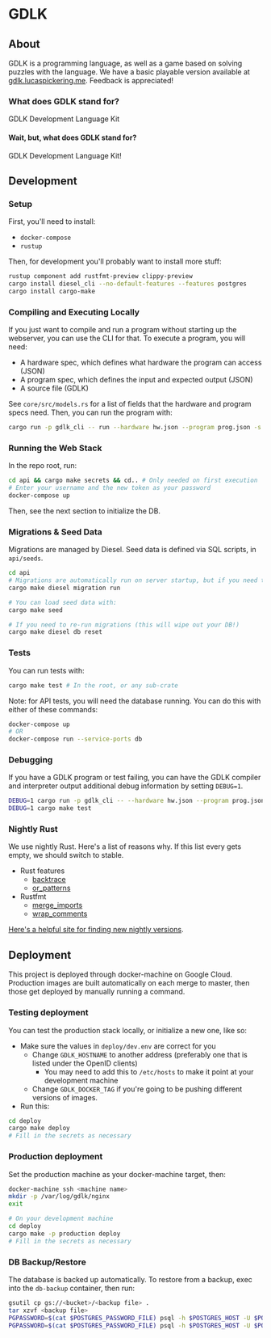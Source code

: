 # GDLK

## About

GDLK is a programming language, as well as a game based on solving puzzles with the language. We have a basic playable version available at [gdlk.lucaspickering.me](https://gdlk.lucaspickering.me). Feedback is appreciated!

### What does GDLK stand for?

GDLK Development Language Kit

#### Wait, but, what does GDLK stand for?

GDLK Development Language Kit!

## Development

### Setup

First, you'll need to install:

- `docker-compose`
- `rustup`

Then, for development you'll probably want to install more stuff:

```sh
rustup component add rustfmt-preview clippy-preview
cargo install diesel_cli --no-default-features --features postgres
cargo install cargo-make
```

### Compiling and Executing Locally

If you just want to compile and run a program without starting up the webserver, you can use the CLI for that. To execute a program, you will need:

- A hardware spec, which defines what hardware the program can access (JSON)
- A program spec, which defines the input and expected output (JSON)
- A source file (GDLK)

See `core/src/models.rs` for a list of fields that the hardware and program specs need. Then, you can run the program with:

```sh
cargo run -p gdlk_cli -- run --hardware hw.json --program prog.json -s prog.gdlk
```

### Running the Web Stack

In the repo root, run:

```sh
cd api && cargo make secrets && cd.. # Only needed on first execution
# Enter your username and the new token as your password
docker-compose up
```

Then, see the next section to initialize the DB.

### Migrations & Seed Data

Migrations are managed by Diesel. Seed data is defined via SQL scripts, in `api/seeds`.

```sh
cd api
# Migrations are automatically run on server startup, but if you need to run them manually:
cargo make diesel migration run

# You can load seed data with:
cargo make seed

# If you need to re-run migrations (this will wipe out your DB!)
cargo make diesel db reset
```

### Tests

You can run tests with:

```sh
cargo make test # In the root, or any sub-crate
```

Note: for API tests, you will need the database running. You can do this with either of these commands:

```sh
docker-compose up
# OR
docker-compose run --service-ports db
```

### Debugging

If you have a GDLK program or test failing, you can have the GDLK compiler and interpreter output additional debug information by setting `DEBUG=1`.

```sh
DEBUG=1 cargo run -p gdlk_cli -- --hardware hw.json --program prog.json -s prog.gdlk
DEBUG=1 cargo make test
```

### Nightly Rust

We use nightly Rust. Here's a list of reasons why. If this list every gets empty, we should switch to stable.

- Rust features
  - [backtrace](https://github.com/rust-lang/rust/issues/53487)
  - [or_patterns](https://github.com/rust-lang/rust/issues/54883)
- Rustfmt
  - [merge_imports](https://github.com/rust-lang/rustfmt/issues/3362)
  - [wrap_comments](https://github.com/rust-lang/rustfmt/issues/3347)

[Here's a helpful site for finding new nightly versions](https://rust-lang.github.io/rustup-components-history/).

## Deployment

This project is deployed through docker-machine on Google Cloud. Production images are built automatically on each merge to master, then those get deployed by manually running a command.

### Testing deployment

You can test the production stack locally, or initialize a new one, like so:

- Make sure the values in `deploy/dev.env` are correct for you
  - Change `GDLK_HOSTNAME` to another address (preferably one that is listed under the OpenID clients)
    - You may need to add this to `/etc/hosts` to make it point at your development machine
  - Change `GDLK_DOCKER_TAG` if you're going to be pushing different versions of images.
- Run this:

```sh
cd deploy
cargo make deploy
# Fill in the secrets as necessary
```

### Production deployment

Set the production machine as your docker-machine target, then:

```sh
docker-machine ssh <machine name>
mkdir -p /var/log/gdlk/nginx
exit

# On your development machine
cd deploy
cargo make -p production deploy
# Fill in the secrets as necessary
```

### DB Backup/Restore

The database is backed up automatically. To restore from a backup, exec into the `db-backup` container, then run:

```sh
gsutil cp gs://<bucket>/<backup file> .
tar xzvf <backup file>
PGPASSWORD=$(cat $POSTGRES_PASSWORD_FILE) psql -h $POSTGRES_HOST -U $POSTGRES_USER -c "CREATE DATABASE gdlk;" # If necessary
PGPASSWORD=$(cat $POSTGRES_PASSWORD_FILE) psql -h $POSTGRES_HOST -U $POSTGRES_USER gdlk < backups/gdlk.bak
```
